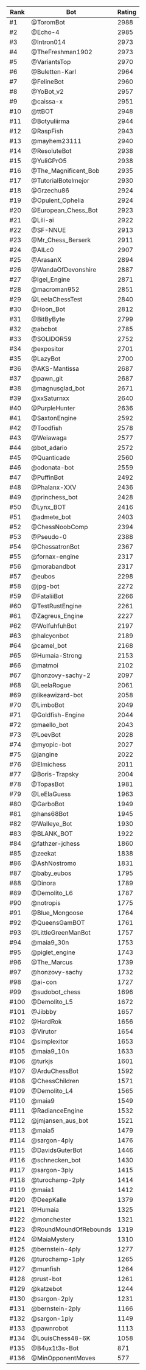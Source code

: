 Rank|Bot|Rating
---|---|---
#1|@ToromBot|2988
#2|@Echo-4|2985
#3|@Intron014|2973
#4|@TheFreshman1902|2973
#5|@VariantsTop|2970
#6|@Buletten-Karl|2964
#7|@FelineBot|2960
#8|@YoBot_v2|2957
#9|@caissa-x|2951
#10|@ttBOT|2948
#11|@Botyuliirma|2944
#12|@RaspFish|2943
#13|@mayhem23111|2940
#14|@ResoluteBot|2938
#15|@YuliGPrO5|2938
#16|@The_Magnificent_Bob|2935
#17|@TutorialBotelmejor|2930
#18|@Grzechu86|2924
#19|@Opulent_Ophelia|2924
#20|@European_Chess_Bot|2923
#21|@Lili-ai|2922
#22|@SF-NNUE|2913
#23|@Mr_Chess_Berserk|2911
#24|@AILc0|2907
#25|@ArasanX|2894
#26|@WandaOfDevonshire|2887
#27|@Igel_Engine|2871
#28|@macroman952|2851
#29|@LeelaChessTest|2840
#30|@Hoon_Bot|2812
#31|@BitByByte|2799
#32|@abcbot|2785
#33|@SOLIDOR59|2752
#34|@expositor|2701
#35|@LazyBot|2700
#36|@AKS-Mantissa|2687
#37|@pawn_git|2687
#38|@magnusglad_bot|2671
#39|@xxSaturnxx|2640
#40|@PurpleHunter|2636
#41|@SaxtonEngine|2592
#42|@Toodfish|2578
#43|@Weiawaga|2577
#44|@bot_adario|2572
#45|@Quanticade|2560
#46|@odonata-bot|2559
#47|@PuffinBot|2492
#48|@Phalanx-XXV|2436
#49|@princhess_bot|2428
#50|@Lynx_BOT|2416
#51|@admete_bot|2403
#52|@ChessNoobComp|2394
#53|@Pseudo-0|2388
#54|@ChessatronBot|2367
#55|@fornax-engine|2317
#56|@morabandbot|2317
#57|@eubos|2298
#58|@jpg-bot|2272
#59|@FataliiBot|2266
#60|@TestRustEngine|2261
#61|@Zagreus_Engine|2227
#62|@WolfuhfuhBot|2197
#63|@halcyonbot|2189
#64|@camel_bot|2168
#65|@Humaia-Strong|2153
#66|@matmoi|2102
#67|@honzovy-sachy-2|2097
#68|@LeelaRogue|2061
#69|@likeawizard-bot|2058
#70|@LimboBot|2049
#71|@Goldfish-Engine|2044
#72|@maello_bot|2043
#73|@LoevBot|2028
#74|@myopic-bot|2027
#75|@jangine|2022
#76|@Elmichess|2011
#77|@Boris-Trapsky|2004
#78|@TopasBot|1981
#79|@LeElaGuess|1963
#80|@GarboBot|1949
#81|@hans68Bot|1945
#82|@Walleye_Bot|1930
#83|@BLANK_BOT|1922
#84|@fathzer-jchess|1860
#85|@zeekat|1838
#86|@AshNostromo|1831
#87|@baby_eubos|1795
#88|@Dinora|1789
#89|@Demolito_L6|1787
#90|@notropis|1775
#91|@Blue_Mongoose|1764
#92|@QueensGamBOT|1761
#93|@LittleGreenManBot|1757
#94|@maia9_30n|1753
#95|@piglet_engine|1743
#96|@The_Marcus|1739
#97|@honzovy-sachy|1732
#98|@ai-con|1727
#99|@sudobot_chess|1696
#100|@Demolito_L5|1672
#101|@Jibbby|1657
#102|@HardRok|1656
#103|@Virutor|1654
#104|@simplexitor|1653
#105|@maia9_10n|1633
#106|@turkjs|1601
#107|@ArduChessBot|1592
#108|@ChessChildren|1571
#109|@Demolito_L4|1565
#110|@maia9|1549
#111|@RadianceEngine|1532
#112|@jmjansen_aus_bot|1521
#113|@maia5|1479
#114|@sargon-4ply|1476
#115|@DavidsGuterBot|1446
#116|@schnecken_bot|1430
#117|@sargon-3ply|1415
#118|@turochamp-2ply|1414
#119|@maia1|1412
#120|@DeepKalle|1379
#121|@Humaia|1325
#122|@monchester|1321
#123|@RoundMoundOfRebounds|1319
#124|@MaiaMystery|1310
#125|@bernstein-4ply|1277
#126|@turochamp-1ply|1265
#127|@munfish|1264
#128|@rust-bot|1261
#129|@katzebot|1244
#130|@sargon-2ply|1231
#131|@bernstein-2ply|1166
#132|@sargon-1ply|1149
#133|@pawnrobot|1113
#134|@LouisChess48-6K|1058
#135|@B4ux1t3s-Bot|871
#136|@MinOpponentMoves|577
